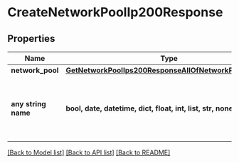 # CreateNetworkPoolIp200Response


## Properties
Name | Type | Description | Notes
------------ | ------------- | ------------- | -------------
**network_pool** | [**GetNetworkPoolIps200ResponseAllOfNetworkPoolIpsInner**](GetNetworkPoolIps200ResponseAllOfNetworkPoolIpsInner.md) |  | [optional] 
**any string name** | **bool, date, datetime, dict, float, int, list, str, none_type** | any string name can be used but the value must be the correct type | [optional]

[[Back to Model list]](../README.md#documentation-for-models) [[Back to API list]](../README.md#documentation-for-api-endpoints) [[Back to README]](../README.md)


